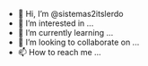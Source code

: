 - 👋 Hi, I’m @sistemas2itslerdo
- 👀 I’m interested in ...
- 🌱 I’m currently learning ...
- 💞️ I’m looking to collaborate on ...
- 📫 How to reach me ...

<!---
sistemas2itslerdo/sistemas2itslerdo is a ✨ special ✨ repository because its `README.md` (this file) appears on your GitHub profile.
You can click the Preview link to take a look at your changes.
--->
